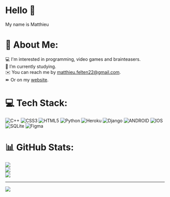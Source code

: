 # Hello 👋
My name is Matthieu<br>

# 💫 About Me:
💻 I'm interested in programming, video games and brainteasers.<br>📕 I’m currently studying.<br>✉️ You can reach me by matthieu.felten22@gmail.com.<br>⏩ Or on my <a href="https://mat06mat.github.io/matthieufelten">website</a>.

# 💻 Tech Stack:
![C++](https://img.shields.io/badge/c++-%2300599C.svg?style=for-the-badge&logo=c%2B%2B&logoColor=white) ![CSS3](https://img.shields.io/badge/css3-%231572B6.svg?style=for-the-badge&logo=css3&logoColor=white) ![HTML5](https://img.shields.io/badge/html5-%23E34F26.svg?style=for-the-badge&logo=html5&logoColor=white) ![Python](https://img.shields.io/badge/python-3670A0?style=for-the-badge&logo=python&logoColor=ffdd54) ![Heroku](https://img.shields.io/badge/heroku-%23430098.svg?style=for-the-badge&logo=heroku&logoColor=white) ![Django](https://img.shields.io/badge/django-%23092E20.svg?style=for-the-badge&logo=django&logoColor=white) ![ANDROID](https://img.shields.io/badge/android-%2320232a.svg?style=for-the-badge&logo=android&logoColor=%a4c639) ![IOS](https://img.shields.io/badge/IOS-%2320232a.svg?style=for-the-badge&logo=apple&logoColor=white) ![SQLite](https://img.shields.io/badge/sqlite-%2307405e.svg?style=for-the-badge&logo=sqlite&logoColor=white) 	![Figma](https://img.shields.io/badge/figma-%23F24E1E.svg?style=for-the-badge&logo=figma&logoColor=white)
# 📊 GitHub Stats:
![](https://github-readme-stats.vercel.app/api?username=MAT06mat&theme=default&hide_border=true&include_all_commits=false&count_private=false)<br/>
![](https://github-readme-streak-stats.herokuapp.com/?user=MAT06mat&theme=default&hide_border=true)<br/>
![](https://github-readme-stats.vercel.app/api/top-langs/?username=MAT06mat&theme=default&hide_border=true&include_all_commits=false&count_private=false&layout=compact)

---
[![](https://visitcount.itsvg.in/api?id=MAT06mat&icon=1&color=2)](https://visitcount.itsvg.in)

<!-- Proudly created with GPRM ( https://gprm.itsvg.in ) -->
